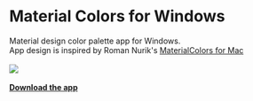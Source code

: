 # Material Colors for Windows
Material design color palette app for Windows.
<br>
App design is inspired by Roman Nurik's <a href="https://github.com/romannurik/MaterialColorsApp">MaterialColors for Mac</a>
<br><br>
<img src="http://www.codeswitch.in/images/MaterialColors.PNG"/>
<br><br>
<a href="https://github.com/AmJay/MaterialColorsApp/releases/download/v1.0/MaterialColors_setup.exe"><strong>Download the app</strong></a>
